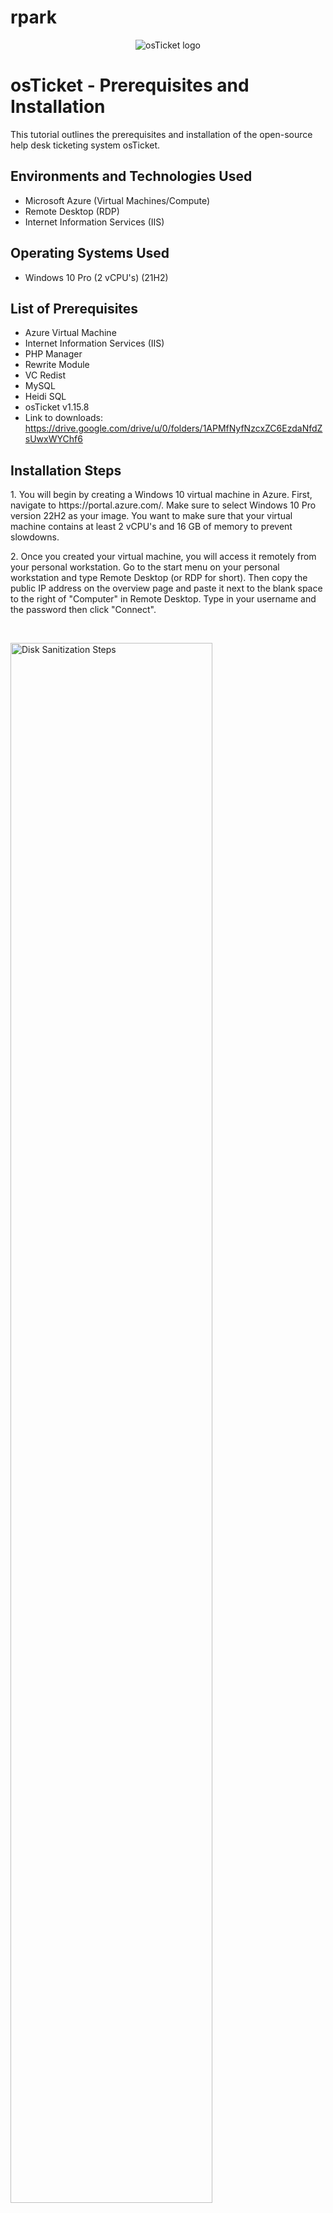 # rpark
<p align="center">
<img src="https://i.imgur.com/Clzj7Xs.png" alt="osTicket logo"/>
</p>

<h1>osTicket - Prerequisites and Installation</h1>
This tutorial outlines the prerequisites and installation of the open-source help desk ticketing system osTicket.<br />


<h2>Environments and Technologies Used</h2>

- Microsoft Azure (Virtual Machines/Compute)
- Remote Desktop (RDP)
- Internet Information Services (IIS)

<h2>Operating Systems Used </h2>

- Windows 10 Pro (2 vCPU's)</b> (21H2)

<h2>List of Prerequisites</h2>

- Azure Virtual Machine
- Internet Information Services (IIS)
- PHP Manager
- Rewrite Module
- VC Redist
- MySQL
- Heidi SQL
- osTicket v1.15.8
- Link to downloads: https://drive.google.com/drive/u/0/folders/1APMfNyfNzcxZC6EzdaNfdZsUwxWYChf6

<h2>Installation Steps</h2>

<p>
1. You will begin by creating a Windows 10 virtual machine in Azure. First, navigate to https://portal.azure.com/. Make sure to select Windows 10 Pro version 22H2 as your image. You want to make sure that your virtual machine contains at least 2 vCPU's and 16 GB of memory to prevent slowdowns.
  </p>
<p>
2. Once you created your virtual machine, you will access it remotely from your personal workstation. Go to the start menu on your personal workstation and type Remote Desktop (or RDP for short). Then copy the public IP address on the overview page and paste it next to the blank space to the right of "Computer" in Remote Desktop. Type in your username and the password then click "Connect".    
  </p>
  
<br />

<p>
<img src="https://i.imgur.com/DJmEXEB.png" height="80%" width="80%" alt="Disk Sanitization Steps"/>
</p>
<p>
Once you have remoted in your virtual machine, you will open up Control Panel. In Control Panel, select "Uninstall a program" under "Programs". In the pop-up, click on "Turn Windows features on or off".
</p>
<br />

<p>
<img src="https://imgur.com/kSyqpaC" height="80%" width="80%" alt="Disk Sanitization Steps"/>
</p>
<p>
Lorem ipsum dolor sit amet, consectetur adipiscing elit, sed do eiusmod tempor incididunt ut labore et dolore magna aliqua. Ut enim ad minim veniam, quis nostrud exercitation ullamco laboris nisi ut aliquip ex ea commodo consequat. Duis aute irure dolor in reprehenderit in voluptate velit esse cillum dolore eu fugiat nulla pariatur.
</p>
<br />
